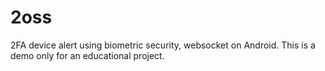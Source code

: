 # 2oss
2FA device alert using biometric security, websocket on Android. This is a demo only for an educational project.

